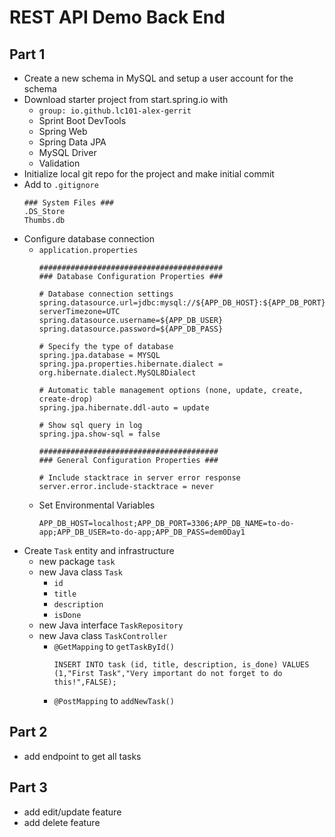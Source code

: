 # REST API Demo Back End

## Part 1

- Create a new schema in MySQL and setup a user account for the schema
- Download starter project from start.spring.io with
  - `group: io.github.lc101-alex-gerrit`
  - Sprint Boot DevTools
  - Spring Web
  - Spring Data JPA
  - MySQL Driver
  - Validation
- Initialize local git repo for the project and make initial commit
- Add to `.gitignore`
    ```
    ### System Files ###
    .DS_Store
    Thumbs.db
    ```
- Configure database connection
  - `application.properties`
    ```
    #########################################
    ### Database Configuration Properties ###

    # Database connection settings
    spring.datasource.url=jdbc:mysql://${APP_DB_HOST}:${APP_DB_PORT}/${APP_DB_NAME}?serverTimezone=UTC
    spring.datasource.username=${APP_DB_USER}
    spring.datasource.password=${APP_DB_PASS}

    # Specify the type of database
    spring.jpa.database = MYSQL
    spring.jpa.properties.hibernate.dialect = org.hibernate.dialect.MySQL8Dialect

    # Automatic table management options (none, update, create, create-drop)
    spring.jpa.hibernate.ddl-auto = update

    # Show sql query in log
    spring.jpa.show-sql = false

    ########################################
    ### General Configuration Properties ###

    # Include stacktrace in server error response
    server.error.include-stacktrace = never
    ```
  - Set Environmental Variables
    ```
    APP_DB_HOST=localhost;APP_DB_PORT=3306;APP_DB_NAME=to-do-app;APP_DB_USER=to-do-app;APP_DB_PASS=dem0Day1
    ```
- Create `Task` entity and infrastructure
  - new package `task`
  - new Java class `Task`
    - `id`
    - `title`
    - `description`
    - `isDone`
  - new Java interface `TaskRepository`
  - new Java class `TaskController`
    - `@GetMapping` to `getTaskById()`
      ```
      INSERT INTO task (id, title, description, is_done) VALUES (1,"First Task","Very important do not forget to do this!",FALSE);
      ```
    - `@PostMapping` to `addNewTask()`

## Part 2

- add endpoint to get all tasks

## Part 3

- add edit/update feature
- add delete feature
